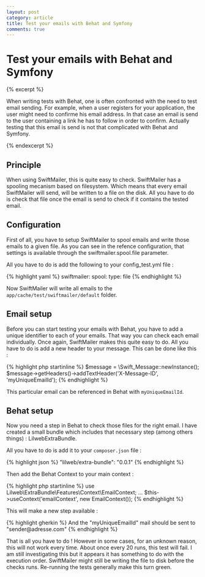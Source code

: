 ```yaml
---
layout: post
category: article
title: Test your emails with Behat and Symfony
comments: true
---
```


# Test your emails with Behat and Symfony

{% excerpt %}

When writing tests with Behat, one is often confronted with the need to test
email sending. For example, when a user registers for your application, the user
might need to confirme his email address. In that case an email is send to the user
containing a link he has to follow in order to confirm. Actually testing that
this email is send is not that complicated with Behat and Symfony.

{% endexcerpt %}

## Principle

When using SwiftMailer, this is quite easy to check. SwiftMailer has a spooling mecanism
based on filesystem. Which means that every email SwiftMailer will send,
will be written to a file on the disk. All you have to do is check that file
once the email is send to check if it contains the tested email.

## Configuration

First of all, you have to setup SwiftMailer to spool emails and write those emails
to a given file. As you can see in the refence configuration, that settings is
available through the swiftmailer.spool.file parameter.

All you have to do is add the following to your config_test.yml file :

<div class="syntax">
{% highlight yaml %}
swiftmailer:
    spool:
        type: file
{% endhighlight %}
</div>

Now SwiftMailer will write all emails to the `app/cache/test/swiftmailer/default` folder.

## Email setup

Before you can start testing your emails with Behat, you have to add a unique identifier
to each of your emails. That way you can check each email individually. Once again, SwiftMailer
makes this quite easy to do. All you have to do is add a new header to your message.
This can be done like this :

<div class="syntax">
{% highlight php startinline %}
$message = \Swift_Message::newInstance();
$message->getHeaders()->addTextHeader('X-Message-ID', 'myUniqueEmailId');
{% endhighlight %}
</div>

This particular email can be referenced in Behat with `myUniqueEmailId`.

## Behat setup

Now you need a step in Behat to check those files for the right email. I have created a
small bundle which includes that necessary step (among others things) : LilwebExtraBundle.

All you have to do is add it to your `composer.json` file :

<div class="syntax">
{% highlight json %}
"lilweb/extra-bundle": "0.0.1"
{% endhighlight %}
</div>

Then add the Behat Context to your main context :

<div class="syntax">
{% highlight php startinline %}
use Lilweb\ExtraBundle\Features\Context\EmailContext;
...
$this->useContext('emailContext', new EmailContext());
{% endhighlight %}
</div>

This will make a new step available :

<div class="syntax">
{% highlight gherkin %}
And the "myUniqueEmailId" mail should be sent to "sender@adresse.com"
{% endhighlight %}
</div>


That is all you have to do ! However in some cases, for an unknown reason, this will not work every time.
About once every 20 runs, this test will fail. I am still investigating this but it appears it has something to do
with the execution order. SwiftMailer might still be writing the file to disk before
the checks runs. Re-running the tests generally make this turn green.
